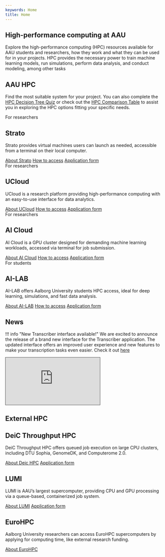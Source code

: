 ```yaml
---
keywords: Home
title: Home
---
```


<section class="hero">
    <div class="hero-inner">
        <div class="hero-left">
            <h1>High-performance computing at AAU</h1>
        </div>
        <div class="hero-right"></div>
    </div>
</section>

Explore the high-performance computing (HPC) resources available for AAU students and researchers, how they work and what they can be used for in your projects. HPC provides the necessary power to train machine learning models, run simulations, perform data analysis, and conduct modeling, among other tasks

## AAU HPC

Find the most suitable system for your project. You can also complete the [HPC Decision Tree Quiz](/hpc-decision-tree/) or check out the [HPC Comparison Table](/hpc-comparison-table/) to assist you in exploring the HPC options fitting your specific needs.

<div class="custom-grid-4">
    <div class="custom-grid-item">
        <div class="label label-researcher">For researchers</div>
        <h2>Strato</h2>
        <p class="custom-grid-feature">Strato provides virtual machines users can launch as needed, accessible from a terminal on their local computer.</p>
        <a href="/strato/"><i class="bi bi-info-circle"></i>About Strato</a>
        <a href="/strato/how-to-access/"><i class="bi bi-key"></i>How to access</a>
        <a href="https://forms.office.com/e/r1u0QXH4KJ"><i class="bi bi-file-earmark-text"></i>Application form</a>
    </div>
    <div class="custom-grid-item">
        <div class="label label-researcher">For researchers</div>
        <h2>UCloud</h2>
        <p class="custom-grid-feature">UCloud is a research platform providing high-performance computing with an easy-to-use interface for data analytics.</p>
        <a href="/ucloud/"><i class="bi bi-info-circle"></i>About UCloud</a>
        <a href="/ucloud/how-to-access/"><i class="bi bi-key"></i>How to access</a>
        <a href="https://forms.office.com/e/8Khbr1TJGC"><i class="bi bi-file-earmark-text"></i>Application form</a>
    </div>
    <div class="custom-grid-item">
        <div class="label label-researcher">For researchers</div>
        <h2>AI Cloud</h2>
        <p class="custom-grid-feature">AI Cloud is a GPU cluster designed for demanding machine learning workloads, accessed via terminal for job submission.</p>
        <a href="/ai-cloud/"><i class="bi bi-info-circle"></i>About AI Cloud</a>
        <a href="/ai-cloud/how-to-access/"><i class="bi bi-key"></i>How to access</a>
        <a href="https://forms.office.com/e/ewgvLRbbv7"><i class="bi bi-file-earmark-text"></i>Application form</a>
    </div>
    <div class="custom-grid-item">
        <div class="label label-student">For students</div>
        <h2>AI-LAB</h2>
        <p class="custom-grid-feature">AI-LAB offers Aalborg University students HPC access, ideal for deep learning, simulations, and fast data analysis.</p>
        <a href="/ai-lab/"><i class="bi bi-info-circle"></i>About AI-LAB</a>
        <a href="/ai-lab/how-to-access/"><i class="bi bi-key"></i>How to access</a>
        <a href="https://forms.office.com/e/caEhCRmqVN"><i class="bi bi-file-earmark-text"></i>Application form</a>
    </div>
</div>

## News
!!! info  "New Transcriber interface available!"
    We are excited to announce the release of a brand new interface for the Transcriber application. The updated interface offers an improved user experience and new features to make your transcription tasks even easier. Check it out [here](https://cloud.sdu.dk/app/jobs/create?app=transcriber-gui) 
    
   
<div class="video-container">
  <iframe src="https://panopto.aau.dk/Panopto/Pages/Embed.aspx?id=cbfb191c-fde8-4dec-998e-b2b800ba6b03&amp;autoplay=false&amp;offerviewer=true&amp;showtitle=false&amp;showbrand=true&amp;captions=false&amp;interactivity=all"
          allowfullscreen=""
          allow="autoplay"
          style="border: 1px solid #464646;"></iframe>
</div>

## External HPC

<div class="custom-grid-4">
    <div class="custom-grid-item">
        <h2>DeiC Throughput HPC</h2>
        <p class="custom-grid-feature">DeiC Throughput HPC offers queued job execution on large CPU clusters, including DTU Sophia, GenomeDK, and Computerome 2.0.</p>
        <a href="/external-hpc/deic-resources/"><i class="bi bi-info-circle"></i>About Deic HPC</a>
        <a href="https://forms.office.com/e/DxRA4hPK84"><i class="bi bi-file-earmark-text"></i>Application form</a>
    </div>
    <div class="custom-grid-item">
        <h2>LUMI</h2>
        <p class="custom-grid-feature">LUMI is AAU’s largest supercomputer, providing CPU and GPU processing via a queue-based, containerized job system.</p>
        <a href="/external-hpc/lumi/"><i class="bi bi-info-circle"></i>About LUMI</a>
        <a href="https://forms.office.com/e/4XC48iVu4S"><i class="bi bi-file-earmark-text"></i>Application form</a>
    </div>
    <div class="custom-grid-item">
        <h2>EuroHPC</h2>
        <p class="custom-grid-feature">Aalborg University researchers can access EuroHPC supercomputers by applying for computing time, like external research funding.</p>
        <a href="/external-hpc/eurohpc-resources/"><i class="bi bi-info-circle"></i>About EuroHPC</a>
    </div>
</div>

